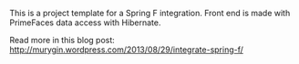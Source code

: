 This is a project template for a Spring F integration. Front end is made with PrimeFaces data access with Hibernate. 

Read more in this blog post: http://murygin.wordpress.com/2013/08/29/integrate-spring-f/
